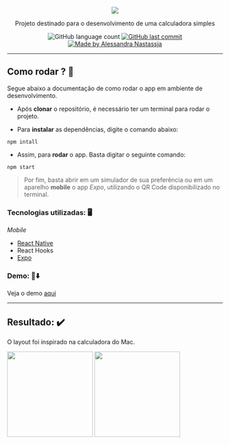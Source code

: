 <p align="center">
  <img src="https://user-images.githubusercontent.com/27302446/86910117-905dbb00-c0ef-11ea-8b19-8498cc7768a3.png" />
</p>
<p align="center">
  Projeto destinado para o desenvolvimento de uma calculadora simples
</p>

<p align="center">
  <img alt="GitHub language count" src="https://img.shields.io/github/repo-size/Alessandra-Nastassja/PROJECT-CALCULATOR?color=%2301bb92">
  <a href="https://github.com/Alessandra-Nastassja/PROJECT-CALCULATOR/commits/master">
    <img alt="GitHub last commit" src="https://img.shields.io/github/last-commit/Alessandra-Nastassja/PROJECT-CALCULATOR?color=%2301bb92">
  </a>
  <a href="https://www.linkedin.com/in/alessandra-nastassja/">
    <img alt="Made by Alessandra Nastassja" src="https://img.shields.io/badge/made%20by-AlessandraNastassja-%2301bb92">
  </a>
</p>

*****
## Como rodar ? 🚀

Segue abaixo a documentação de como rodar o app em ambiente de desenvolvimento.

* Após **clonar** o repositório, é necessário ter um terminal para rodar o projeto. 

* Para **instalar** as dependências, digite o comando abaixo:

```
npm intall
```

* Assim, para **rodar** o app. Basta digitar o seguinte comando:

```
npm start
```

> Por fim, basta abrir em um simulador de sua preferência ou em um aparelho **mobile** o app *Expo*, utilizando o QR Code disponibilizado no terminal.

### Tecnologias utilizadas: 🖥️

*Mobile*

* [React Native](https://reactnative.dev/)
* React Hooks
* [Expo](https://expo.io/)

### Demo: 📱⬇️
Veja o demo [aqui](https://snack.expo.io/@git/github.com/Alessandra-Nastassja/PROJECT-CALCULATOR)

*****
## Resultado: :heavy_check_mark:
O layout foi inspirado na calculadora do Mac.

<img src="https://user-images.githubusercontent.com/27302446/86911134-2a723300-c0f1-11ea-8439-a92adb260233.jpg" width="200px"></img>
<img src="https://user-images.githubusercontent.com/27302446/86911136-2ba36000-c0f1-11ea-8cd9-585ccc047fce.jpg" width="200px"></img>
